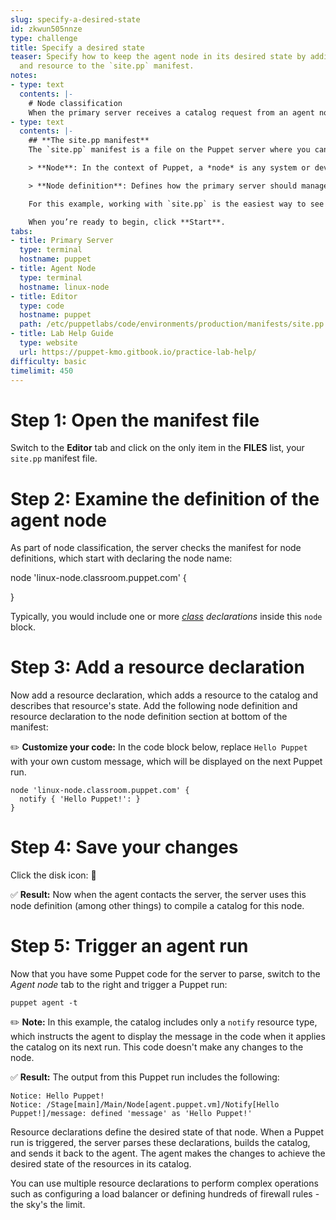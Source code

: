 ```yaml
---
slug: specify-a-desired-state
id: zkwun505nnze
type: challenge
title: Specify a desired state
teaser: Specify how to keep the agent node in its desired state by adding a node definition
  and resource to the `site.pp` manifest.
notes:
- type: text
  contents: |-
    # Node classification
    When the primary server receives a catalog request from an agent node with a valid certificate, it begins a process called [*node classification*](https://puppet.com/docs/puppet/latest/glossary.html#classify) to determine what Puppet code to compile to generate a catalog for the agent. The primary server gets this information from the `site.pp` manifest.
- type: text
  contents: |-
    ## **The site.pp manifest**
    The `site.pp` manifest is a file on the Puppet server where you can write node definitions and specify your nodes' desired states.

    > **Node**: In the context of Puppet, a *node* is any system or device in your infrastructure.

    > **Node definition**: Defines how the primary server should manage a given system. When an agent contacts the server, the server checks the `site.pp` manifest for node definitions that match the node name. Node definitions enable you to assign specific configurations to specific nodes.

    For this example, working with `site.pp` is the easiest way to see how node classification works. You can also get node classification info in the PE console.

    When you’re ready to begin, click **Start**.
tabs:
- title: Primary Server
  type: terminal
  hostname: puppet
- title: Agent Node
  type: terminal
  hostname: linux-node
- title: Editor
  type: code
  hostname: puppet
  path: /etc/puppetlabs/code/environments/production/manifests/site.pp
- title: Lab Help Guide
  type: website
  url: https://puppet-kmo.gitbook.io/practice-lab-help/
difficulty: basic
timelimit: 450
---
```

# Step 1: Open the manifest file
Switch to the **Editor** tab and click on the only item in the **FILES** list, your `site.pp` manifest file.

# Step 2: Examine the definition of the agent node
As part of node classification, the server checks the manifest for node definitions, which start with declaring the node name:

node 'linux-node.classroom.puppet.com' {

}


Typically, you would include one or more *[class](https://puppet.com/docs/puppet/latest/glossary.html#class) declarations* inside this `node` block.

# Step 3: Add a resource declaration
Now add a resource declaration, which adds a resource to the catalog and describes that resource's state. Add the following node definition and resource declaration to the node definition section at bottom of the manifest:

✏️ **Customize your code:** In the code block below, replace `Hello Puppet` with your own custom message, which will be displayed on the next Puppet run.

```
node 'linux-node.classroom.puppet.com' {
  notify { 'Hello Puppet!': }
}
```

# Step 4: Save your changes
Click the disk icon: 💾

✅ **Result:** Now when the agent contacts the server, the server uses this node definition (among other things) to compile a catalog for this node.

# Step 5: Trigger an agent run
Now that you have some Puppet code for the server to parse, switch to the *Agent node* tab to the right and trigger a Puppet run:
```
puppet agent -t
```

✏️ **Note:**  In this example, the catalog includes only a `notify` resource type, which instructs the agent to display the message in the code when it applies the catalog on its next run. This code doesn't make any changes to the node.

✅ **Result:** The output from this Puppet run includes the following:

```
Notice: Hello Puppet!
Notice: /Stage[main]/Main/Node[agent.puppet.vm]/Notify[Hello Puppet!]/message: defined 'message' as 'Hello Puppet!'
```

Resource declarations define the desired state of that node. When a Puppet run is triggered, the server parses these declarations, builds the catalog, and sends it back to the agent. The agent makes the changes to achieve the desired state of the resources in its catalog.

You can use multiple resource declarations to perform complex operations such as configuring a load balancer or defining hundreds of firewall rules - the sky's the limit.